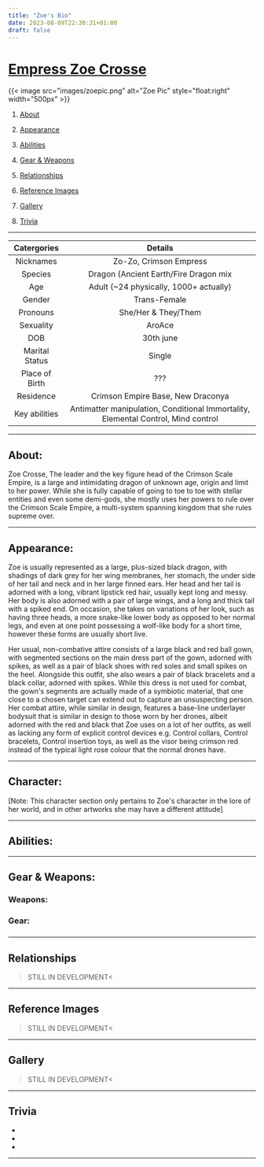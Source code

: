 ```yaml
---
title: "Zoe's Bio"
date: 2023-08-09T22:30:31+01:00
draft: false
---
```


# <u>**Empress Zoe Crosse**</u>

{{< image src="images/zoepic.png" alt="Zoe Pic" style="float:right" width="500px" >}}

1. [About](#about)

2. [Appearance](#appearance)

3. [Abilities](#abilities)

4. [Gear & Weapons](#gear%20&%20weapons)

5. [Relationships](#relationships)

6. [Reference Images](#reference%20images)

7. [Gallery](#gallery)

8. [Trivia](#trivia)

---

| Catergories    | Details                                                                           |
|:--------------:|:---------------------------------------------------------------------------------:|
| Nicknames      | Zo-Zo, Crimson Empress                                                            |
| Species        | Dragon (Ancient Earth/Fire Dragon mix                                             |
| Age            | Adult (~24 physically, 1000+ actually)                                            |
| Gender         | Trans-Female                                                                      |
| Pronouns       | She/Her & They/Them                                                               |
| Sexuality      | AroAce                                                                            |
| DOB            | 30th june                                                                         |
| Marital Status | Single                                                                            |
| Place of Birth | ???                                                                               |
| Residence      | Crimson Empire Base, New Draconya                                                 |
| Key abilities  | Antimatter manipulation, Conditional Immortality, Elemental Control, Mind control |

---

## About:

Zoe Crosse, The leader and the key figure head of the Crimson Scale Empire, is a large and intimidating dragon of unknown age, origin and limit to her power. While she is fully capable of going to toe to toe with stellar entities and even some demi-gods, she mostly uses her powers to rule over the Crimson Scale Empire, a multi-system spanning kingdom that she rules supreme over.

---

## Appearance:

Zoe is usually represented as a large, plus-sized black dragon, with shadings of dark grey for her wing membranes, her stomach, the under side of her tail and neck and in her large finned ears. Her head and her tail is adorned with a long, vibrant lipstick red hair, usually kept long and messy. Her body is also adorned with a pair of large wings, and a long and thick tail with a spiked end. On occasion, she takes on variations of her look, such as having three heads, a more snake-like lower body as opposed to her normal legs, and even at one point possessing a wolf-like body for a short time, however these forms are usually short live. 

Her usual, non-combative attire consists of a large black and red ball gown, with segmented sections on the main dress part of the gown, adorned with spikes, as well as a pair of black shoes with red soles and small spikes on the heel. Alongside this outfit, she also wears a pair of black bracelets and a black collar, adorned with spikes. While this dress is not used for combat, the gown's segments are actually made of a symbiotic material, that one close to a chosen target can extend out to capture an unsuspecting person.
Her combat attire, while similar in design, features a base-line underlayer bodysuit that is similar in design to those worn by her drones, albeit adorned with the red and black that Zoe uses on a lot of her outfits, as well as lacking any form of explicit control devices e.g. Control collars, Control bracelets, Control insertion toys, as well as the visor being crimson red instead of the typical light rose colour that the normal drones have.

---

## Character:

[Note: This character section only pertains to Zoe's character in the lore of her world, and in other artworks she may have a different attitude]

---

## Abilities:



---

## Gear & Weapons:

### Weapons:

### Gear:

##### 

---

## Relationships

> STILL IN DEVELOPMENT<

---

## Reference Images

> STILL IN DEVELOPMENT<

<!---{{< gallery match="images/referenceimages/*" sortOrder="desc" rowHeight="150" margins="5" thumbnailResizeOptions="250x250 q90 Lanczos" showExif=true previewType="blur" embedPreview=true loadJQuery=true >}}
-->

---

## Gallery

> STILL IN DEVELOPMENT<

<!---{{< gallery match="images/gallery/*" sortOrder="desc" rowHeight="150" margins="5" thumbnailResizeOptions="250x250 q90 Lanczos" showExif=true previewType="blur" embedPreview=true loadJQuery=true >}}
-->

---

## Trivia

- 
- 
- 

---